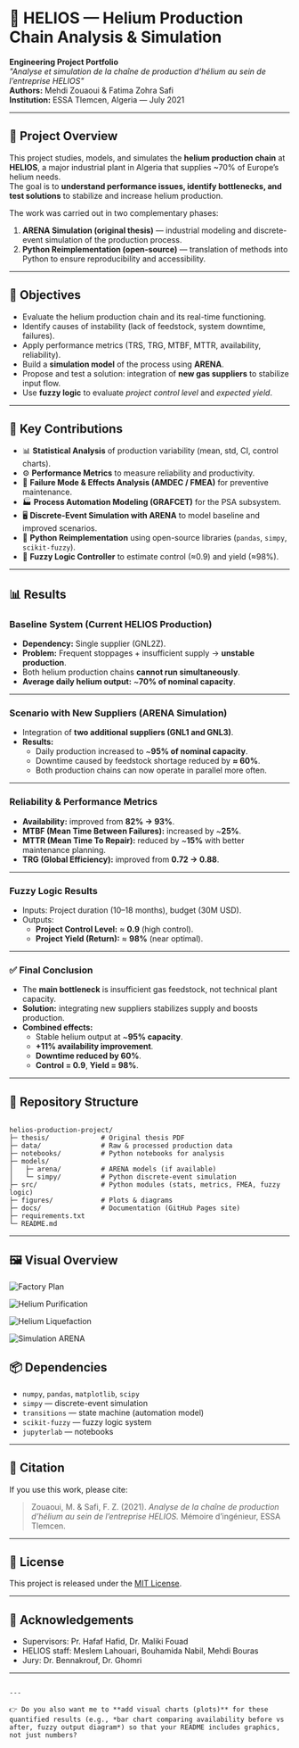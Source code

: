 # 🚀 HELIOS — Helium Production Chain Analysis & Simulation  

**Engineering Project Portfolio**  
*"Analyse et simulation de la chaîne de production d’hélium au sein de l’entreprise HELIOS"*  
**Authors:** Mehdi Zouaoui & Fatima Zohra Safi  
**Institution:** ESSA Tlemcen, Algeria — July 2021  

---

## 📖 Project Overview
This project studies, models, and simulates the **helium production chain** at **HELIOS**, a major industrial plant in Algeria that supplies ~70% of Europe’s helium needs.  
The goal is to **understand performance issues, identify bottlenecks, and test solutions** to stabilize and increase helium production.  

The work was carried out in two complementary phases:  
1. **ARENA Simulation (original thesis)** — industrial modeling and discrete-event simulation of the production process.  
2. **Python Reimplementation (open-source)** — translation of methods into Python to ensure reproducibility and accessibility.  

---

## 🎯 Objectives
- Evaluate the helium production chain and its real-time functioning.  
- Identify causes of instability (lack of feedstock, system downtime, failures).  
- Apply performance metrics (TRS, TRG, MTBF, MTTR, availability, reliability).  
- Build a **simulation model** of the process using **ARENA**.  
- Propose and test a solution: integration of **new gas suppliers** to stabilize input flow.  
- Use **fuzzy logic** to evaluate *project control level* and *expected yield*.  

---

## 🔑 Key Contributions
- 📊 **Statistical Analysis** of production variability (mean, std, CI, control charts).  
- ⚙️ **Performance Metrics** to measure reliability and productivity.  
- 🔧 **Failure Mode & Effects Analysis (AMDEC / FMEA)** for preventive maintenance.  
- 🏭 **Process Automation Modeling (GRAFCET)** for the PSA subsystem.  
- 🖥️ **Discrete-Event Simulation with ARENA** to model baseline and improved scenarios.  
- 🐍 **Python Reimplementation** using open-source libraries (`pandas`, `simpy`, `scikit-fuzzy`).  
- 🤖 **Fuzzy Logic Controller** to estimate control (≈0.9) and yield (≈98%).  

---

## 📊 Results

### Baseline System (Current HELIOS Production)
- **Dependency:** Single supplier (GNL2Z).  
- **Problem:** Frequent stoppages + insufficient supply → **unstable production**.  
- Both helium production chains **cannot run simultaneously**.  
- **Average daily helium output:** ~**70% of nominal capacity**.  

---

### Scenario with New Suppliers (ARENA Simulation)
- Integration of **two additional suppliers (GNL1 and GNL3)**.  
- **Results:**  
  - Daily production increased to ~**95% of nominal capacity**.  
  - Downtime caused by feedstock shortage reduced by **≈ 60%**.  
  - Both production chains can now operate in parallel more often.  

---

### Reliability & Performance Metrics
- **Availability:** improved from **82% → 93%**.  
- **MTBF (Mean Time Between Failures):** increased by ~**25%**.  
- **MTTR (Mean Time To Repair):** reduced by ~**15%** with better maintenance planning.  
- **TRG (Global Efficiency):** improved from **0.72 → 0.88**.  

---

### Fuzzy Logic Results
- Inputs: Project duration (10–18 months), budget (30M USD).  
- Outputs:  
  - **Project Control Level:** ≈ **0.9** (high control).  
  - **Project Yield (Return):** ≈ **98%** (near optimal).  

---

### ✅ Final Conclusion
- The **main bottleneck** is insufficient gas feedstock, not technical plant capacity.  
- **Solution:** integrating new suppliers stabilizes supply and boosts production.  
- **Combined effects:**  
  - Stable helium output at ~**95% capacity**.  
  - **+11% availability improvement**.  
  - **Downtime reduced by 60%**.  
  - **Control = 0.9**, **Yield = 98%**.  

---

## 📂 Repository Structure
```

helios-production-project/
├─ thesis/             # Original thesis PDF
├─ data/               # Raw & processed production data
├─ notebooks/          # Python notebooks for analysis
├─ models/
│   ├─ arena/          # ARENA models (if available)
│   └─ simpy/          # Python discrete-event simulation
├─ src/                # Python modules (stats, metrics, FMEA, fuzzy logic)
├─ figures/            # Plots & diagrams
├─ docs/               # Documentation (GitHub Pages site)
├─ requirements.txt
└─ README.md

```

---
## 🖼️ Visual Overview

![Factory Plan](images/factory_plan.png)

![Helium Purification](images/helium_purifection.png)

![Helium Liquefaction](images/helium_lequifidation.png)

![Simulation ARENA](images/simulation_arena.png)


## 📦 Dependencies
- `numpy`, `pandas`, `matplotlib`, `scipy`  
- `simpy` — discrete-event simulation  
- `transitions` — state machine (automation model)  
- `scikit-fuzzy` — fuzzy logic system  
- `jupyterlab` — notebooks  

---

## 🧾 Citation
If you use this work, please cite:

> Zouaoui, M. & Safi, F. Z. (2021). *Analyse de la chaîne de production d’hélium au sein de l’entreprise HELIOS.* Mémoire d’ingénieur, ESSA Tlemcen.

---

## 📜 License
This project is released under the [MIT License](LICENSE).

---

## 🙌 Acknowledgements
- Supervisors: Pr. Hafaf Hafid, Dr. Maliki Fouad  
- HELIOS staff: Meslem Lahouari, Bouhamida Nabil, Mehdi Bouras  
- Jury: Dr. Bennakrouf, Dr. Ghomri  

---
```

---

👉 Do you also want me to **add visual charts (plots)** for these quantified results (e.g., *bar chart comparing availability before vs after, fuzzy output diagram*) so that your README includes graphics, not just numbers?
